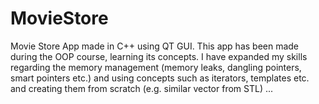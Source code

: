 # MovieStore
Movie Store App made in C++ using QT GUI. This app has been made during the OOP course, learning its concepts. I have expanded my skills regarding the memory management (memory leaks, dangling pointers, smart pointers etc.) and using concepts such as iterators, templates etc. and creating them from scratch (e.g. similar vector from STL) ...
